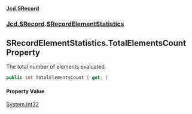 #### [Jcd.SRecord](index.md 'index')
### [Jcd.SRecord](Jcd.SRecord.md 'Jcd.SRecord').[SRecordElementStatistics](Jcd.SRecord.SRecordElementStatistics.md 'Jcd.SRecord.SRecordElementStatistics')

## SRecordElementStatistics.TotalElementsCount Property

The total number of elements evaluated.

```csharp
public int TotalElementsCount { get; }
```

#### Property Value
[System.Int32](https://docs.microsoft.com/en-us/dotnet/api/System.Int32 'System.Int32')